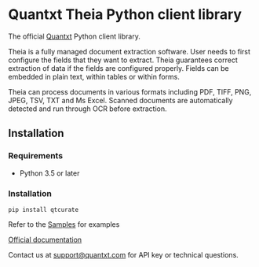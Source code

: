 # Quantxt Theia Python client library


The official [Quantxt][quantxt] Python client library.

Theia is a fully managed document extraction software. User needs to first configure the fields that they want to extract. Theia guarantees correct extraction of data if the fields are configured properly. Fields can be embedded in plain text, within tables or within forms.

Theia can process documents in various formats including PDF, TIFF, PNG, JPEG, TSV, TXT and Ms Excel. Scanned documents are automatically detected and run through OCR before extraction. 


## Installation

### Requirements

- Python 3.5 or later


### Installation

```
pip install qtcurate
```

[quantxt]: http://quantxt.com

Refer to the [Samples](sample) for examples

[Official documentation](http://quantxt.com/pages/documentation.html)

Contact us at <support@quantxt.com> for API key or technical questions.
